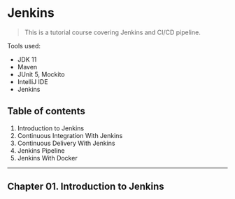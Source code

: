# Jenkins

> This is a tutorial course covering Jenkins and CI/CD pipeline.

Tools used:

- JDK 11
- Maven
- JUnit 5, Mockito
- IntelliJ IDE
- Jenkins

## Table of contents

1. Introduction to Jenkins
2. Continuous Integration With Jenkins
3. Continuous Delivery With Jenkins
4. Jenkins Pipeline
5. Jenkins With Docker

---

## Chapter 01. Introduction to Jenkins

